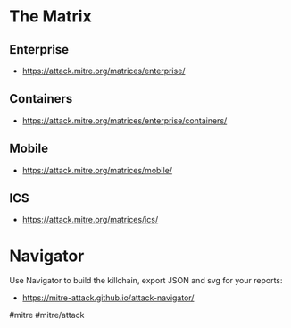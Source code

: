# The Matrix

## Enterprise
- https://attack.mitre.org/matrices/enterprise/


## Containers
- https://attack.mitre.org/matrices/enterprise/containers/


## Mobile
- https://attack.mitre.org/matrices/mobile/


## ICS
- https://attack.mitre.org/matrices/ics/


# Navigator

Use Navigator to build the killchain, export JSON and svg for your reports:
- https://mitre-attack.github.io/attack-navigator/



#mitre #mitre/attack
